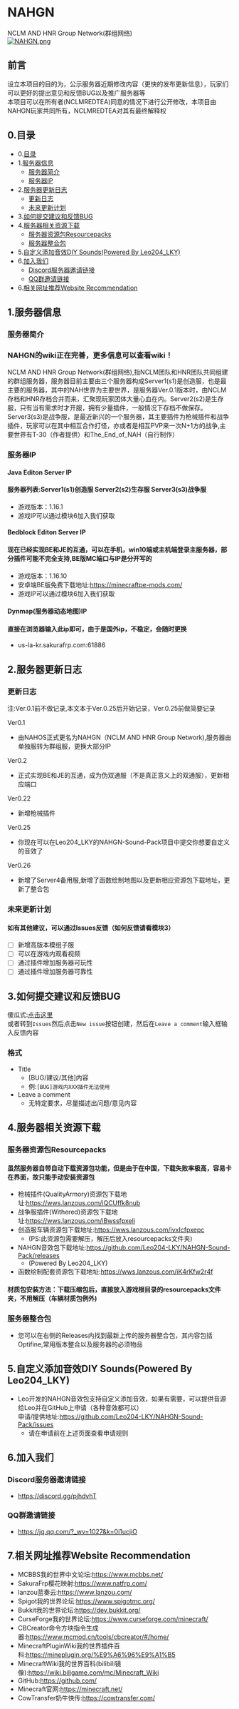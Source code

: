 # NAHGN
NCLM AND HNR Group Network(群组网络)<br>[![NAHGN.png](https://i.postimg.cc/Y90c57ZJ/NAHGN.png)](https://postimg.cc/DW9YG92g)
## 前言
设立本项目的目的为，公示服务器近期修改内容（更快的发布更新信息），玩家们可以更好的提出意见和反馈BUG以及推广服务器等<br>
本项目可以在所有者(NCLMREDTEA)同意的情况下进行公开修改，本项目由NAHGN玩家共同所有，NCLMREDTEA对其有最终解释权
## 0.目录
* 0.[目录](https://github.com/nclmredtea/NAHGN#0%E7%9B%AE%E5%BD%95)
* 1.[服务器信息](https://github.com/nclmredtea/NAHGN#1%E6%9C%8D%E5%8A%A1%E5%99%A8%E4%BF%A1%E6%81%AF)
	* [服务器简介](https://github.com/nclmredtea/NAHGN#%E6%9C%8D%E5%8A%A1%E5%99%A8%E7%AE%80%E4%BB%8B)
	* [服务器IP](https://github.com/nclmredtea/NAHGN#%E6%9C%8D%E5%8A%A1%E5%99%A8ip)
* 2.[服务器更新日志](https://github.com/nclmredtea/NAHGN#2%E6%9C%8D%E5%8A%A1%E5%99%A8%E6%9B%B4%E6%96%B0%E6%97%A5%E5%BF%97)
	* [更新日志](https://github.com/nclmredtea/NAHGN#%E6%9B%B4%E6%96%B0%E6%97%A5%E5%BF%97)
	* [未来更新计划](https://github.com/nclmredtea/NAHGN#%E6%9C%AA%E6%9D%A5%E6%9B%B4%E6%96%B0%E8%AE%A1%E5%88%92)
* 3.[如何提交建议和反馈BUG](https://github.com/nclmredtea/NAHGN#3%E5%A6%82%E4%BD%95%E6%8F%90%E4%BA%A4%E5%BB%BA%E8%AE%AE%E5%92%8C%E5%8F%8D%E9%A6%88bug)
* 4.[服务器相关资源下载](https://github.com/nclmredtea/NAHGN#4%E6%9C%8D%E5%8A%A1%E5%99%A8%E7%9B%B8%E5%85%B3%E8%B5%84%E6%BA%90%E4%B8%8B%E8%BD%BD)
	* [服务器资源包Resourcepacks](https://github.com/nclmredtea/NAHGN#%E6%9C%8D%E5%8A%A1%E5%99%A8%E8%B5%84%E6%BA%90%E5%8C%85resourcepacks)
	* [服务器整合包](https://github.com/nclmredtea/NAHGN/blob/master/README.md#%E6%9C%8D%E5%8A%A1%E5%99%A8%E6%95%B4%E5%90%88%E5%8C%85)
* 5.[自定义添加音效DIY Sounds(Powered By Leo204_LKY)](https://github.com/nclmredtea/NAHGN#5%E8%87%AA%E5%AE%9A%E4%B9%89%E6%B7%BB%E5%8A%A0%E9%9F%B3%E6%95%88diy-soundspowered-by-leo204_lky)
* 6.[加入我们](https://github.com/nclmredtea/NAHGN#6%E5%8A%A0%E5%85%A5%E6%88%91%E4%BB%AC)
	* [Discord服务器邀请链接](https://discord.gg/pjhdvhT)
	* [QQ群邀请链接](https://jq.qq.com/?_wv=1027&k=0i1ucjiO)
* 6.[相关网址推荐Website Recommendation](https://github.com/nclmredtea/NAHGN#7%E7%9B%B8%E5%85%B3%E7%BD%91%E5%9D%80%E6%8E%A8%E8%8D%90website-recommendation)
## 1.服务器信息
### 服务器简介
### NAHGN的wiki正在完善，更多信息可以查看wiki！
NCLM AND HNR Group Network(群组网络),指NCLM团队和HNR团队共同组建的群组服务器，服务器目前主要由三个服务器构成Server1(s1)是创造服，也是最主要的服务器，其中的NAH世界为主要世界，是服务器Ver.0.1版本时，由NCLM存档和HNR存档合并而来，汇聚现玩家团体大量心血在内。Server2(s2)是生存服，只有当有需求时才开服，拥有少量插件，一般情况下存档不做保存。Server3(s3)是战争服，是最近新兴的一个服务器，其主要插件为枪械插件和战争插件，玩家可以在其中相互合作打怪，亦或者是相互PVP来一次N+1方的战争,主要世界有T-30（作者提供）和The_End_of_NAH（自行制作）
### 服务器IP
#### Java Editon Server IP
#### 服务器列表:Server1(s1)创造服 Server2(s2)生存服 Server3(s3)战争服
* 游戏版本：1.16.1
* 游戏IP可以通过模块6加入我们获取
#### Bedblock Editon Server IP
#### 现在已经实现BE和JE的互通，可以在手机，win10端或主机端登录主服务器，部分插件可能不完全支持,BE版MC端口与IP是分开写的
* 游戏版本：1.16.10
* 安卓端BE版免费下载地址:https://minecraftpe-mods.com/
* 游戏IP可以通过模块6加入我们获取
#### Dynmap(服务器动态地图)IP
#### 直接在浏览器输入此ip即可，由于是国外ip，不稳定，会随时更换
* us-la-kr.sakurafrp.com:61886
## 2.服务器更新日志
### 更新日志
注:Ver.0.1前不做记录,本文本于Ver.0.25后开始记录，Ver.0.25前做简要记录

Ver0.1<br>
* 由NAHOS正式更名为NAHGN（NCLM AND HNR Group Network),服务器由单独服转为群组服，更换大部分IP

Ver0.2<br>
* 正式实现BE和JE的互通，成为伪双通服（不是真正意义上的双通服），更新相应端口

Ver0.22<br>
* 新增枪械插件

Ver0.25<br>
* 你现在可以在Leo204_LKY的NAHGN-Sound-Pack项目中提交你想要自定义的音效了

Ver0.26<br>
* 新增了Server4备用服,新增了函数绘制地图以及更新相应资源包下载地址，更新了整合包
### 未来更新计划
#### 如有其他建议，可以通过Issues反馈（如何反馈请看模块3）
- [ ] 新增高版本模组子服
- [ ] 可以在游戏内观看视频
- [ ] 通过插件增加服务器可玩性
- [ ] 通过插件增加服务器可靠性
## 3.如何提交建议和反馈BUG
傻瓜式:[点击这里](https://github.com/nclmredtea/NAHGN/issues/new/choose)<br>
或者转到`Issues`然后点击`New issue`按钮创建，然后在`Leave a comment`输入框输入反馈内容<br>
### 格式
* Title<br>
	* [BUG/建议/其他]内容<br>
	* 例:`[BUG]游戏内XXX插件无法使用`<br>
* Leave a comment<br>
	* 无特定要求，尽量描述出问题/意见内容
## 4.服务器相关资源下载
### 服务器资源包Resourcepacks
#### 虽然服务器自带自动下载资源包功能，但是由于在中国，下载失败率极高，容易卡在界面，故只能手动安装资源包
* 枪械插件(QualityArmory)资源包下载地址:https://wws.lanzous.com/iQCUffk8nub
* 战争服插件(Withered)资源包下载地址:https://wws.lanzous.com/iBwssfpxeli
* 创造服车辆资源包下载地址:https://wws.lanzous.com/ivxIcfpxepc
	* (PS:此资源包需要解压，解压后放入resourcepacks文件夹)
* NAHGN音效包下载地址:https://github.com/Leo204-LKY/NAHGN-Sound-Pack/releases
	* (Powered By Leo204_LKY)
* 函数绘制配套资源包下载地址:https://wws.lanzous.com/iK4rKfw2r4f
#### 材质包安装方法：下载压缩包后，直接放入游戏根目录的resourcepacks文件夹，不用解压（车辆材质包例外)
### 服务器整合包
* 您可以在右侧的Releases内找到最新上传的服务器整合包，其内容包括Optifine,常用版本整合以及服务器的必须物品
## 5.自定义添加音效DIY Sounds(Powered By Leo204_LKY)
* Leo开发的NAHGN音效包支持自定义添加音效，如果有需要，可以提供音源给Leo并在GitHub上申请（各种音效都可以）<br>
申请/提供地址:https://github.com/Leo204-LKY/NAHGN-Sound-Pack/issues
	* 请在申请前在上述页面查看申请规则
## 6.加入我们
### Discord服务器邀请链接
* https://discord.gg/pjhdvhT
### QQ群邀请链接
* https://jq.qq.com/?_wv=1027&k=0i1ucjiO
## 7.相关网址推荐Website Recommendation
* MCBBS我的世界中文论坛:https://www.mcbbs.net/
* SakuraFrp樱花映射:https://www.natfrp.com/
* lanzou蓝奏云:https://www.lanzou.com/
* Spigot我的世界论坛:https://www.spigotmc.org/
* Bukkit我的世界论坛:https://dev.bukkit.org/
* CurseForge我的世界论坛:https://www.curseforge.com/minecraft/
* CBCreator命令方块指令生成器:https://www.mcmod.cn/tools/cbcreator/#/home/
* MinecraftPluginWiki我的世界插件百科:https://mineplugin.org/%E9%A6%96%E9%A1%B5
* MinecraftWiki我的世界百科(bilibili镜像):https://wiki.biligame.com/mc/Minecraft_Wiki
* GitHub:https://github.com/
* Minecraft官网:https://minecraft.net/
* CowTransfer奶牛快传:https://cowtransfer.com/
